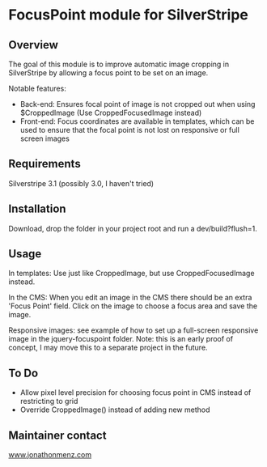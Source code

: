 # FocusPoint module for SilverStripe

## Overview

The goal of this module is to improve automatic image cropping in SilverStripe by allowing a focus point to be set on an image.

Notable features:

 * Back-end: Ensures focal point of image is not cropped out when using $CroppedImage (Use CroppedFocusedImage instead)
 * Front-end: Focus coordinates are available in templates, which can be used to ensure that the focal point is not lost on responsive or full screen images

## Requirements

Silverstripe 3.1 (possibly 3.0, I haven't tried)

## Installation

Download, drop the folder in your project root and run a dev/build?flush=1.

## Usage

In templates: Use just like CroppedImage, but use CroppedFocusedImage instead.

In the CMS: When you edit an image in the CMS there should be an extra 'Focus Point' field. Click on the image to choose a focus area and save the image.

Responsive images: see example of how to set up a full-screen responsive image in the jquery-focuspoint folder. Note: this is an early proof of concept, I may move this to a separate project in the future.

## To Do

 * Allow pixel level precision for choosing focus point in CMS instead of restricting to grid
 * Override CroppedImage() instead of adding new method
 
## Maintainer contact

www.jonathonmenz.com